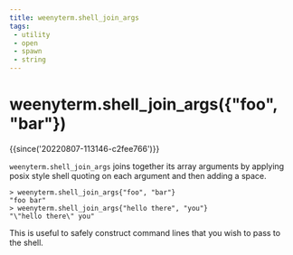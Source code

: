 ```yaml
---
title: weenyterm.shell_join_args
tags:
 - utility
 - open
 - spawn
 - string
---
```

# weenyterm.shell_join_args({"foo", "bar"})

{{since('20220807-113146-c2fee766')}}

`weenyterm.shell_join_args` joins together its array arguments by applying posix
style shell quoting on each argument and then adding a space.

```
> weenyterm.shell_join_args{"foo", "bar"}
"foo bar"
> weenyterm.shell_join_args{"hello there", "you"}
"\"hello there\" you"
```

This is useful to safely construct command lines that you wish to pass to the shell.
